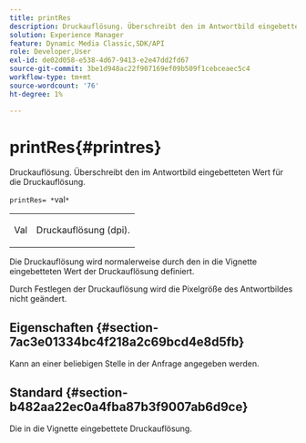 ```yaml
---
title: printRes
description: Druckauflösung. Überschreibt den im Antwortbild eingebetteten Wert für die Druckauflösung.
solution: Experience Manager
feature: Dynamic Media Classic,SDK/API
role: Developer,User
exl-id: de02d058-e538-4d67-9413-e2e47dd2fd67
source-git-commit: 3be1d948ac22f907169ef09b509f1cebceaec5c4
workflow-type: tm+mt
source-wordcount: '76'
ht-degree: 1%

---
```


# printRes{#printres}

Druckauflösung. Überschreibt den im Antwortbild eingebetteten Wert für die Druckauflösung.

`printRes= *`val`*`

<table id="simpletable_3B5576DD070547538E74D4059B3E8251"> 
 <tr class="strow"> 
  <td class="stentry"> <p><span class="varname"> Val</span> </p> </td> 
  <td class="stentry"> <p>Druckauflösung (dpi). </p></td> 
 </tr> 
</table>

Die Druckauflösung wird normalerweise durch den in die Vignette eingebetteten Wert der Druckauflösung definiert.

Durch Festlegen der Druckauflösung wird die Pixelgröße des Antwortbildes nicht geändert.

## Eigenschaften {#section-7ac3e01334bc4f218a2c69bcd4e8d5fb}

Kann an einer beliebigen Stelle in der Anfrage angegeben werden.

## Standard {#section-b482aa22ec0a4fba87b3f9007ab6d9ce}

Die in die Vignette eingebettete Druckauflösung.

